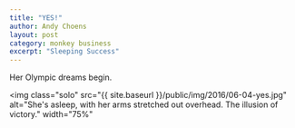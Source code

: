 ```yaml
---
title: "YES!"
author: Andy Choens
layout: post
category: monkey business
excerpt: "Sleeping Success"
---
```


Her Olympic dreams begin.

<img
 class="solo"
 src="{{ site.baseurl }}/public/img/2016/06-04-yes.jpg"
 alt="She's asleep, with her arms stretched out overhead. The illusion
 of victory."
 width="75%"
>

